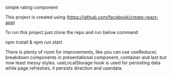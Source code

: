 simple rating component

This project is created using (https://github.com/facebook/create-react-app)

To run this project just clone the repo and run below command

npm install &
npm run start

There is plenty of room for improvements, like you can use useReducer, breakdown components in presentational component, container and last but now least messy styles.
useLocalStorage hook is used for persisting data while page refreshes, it persists direction and userdata.
